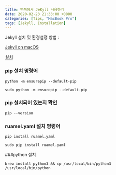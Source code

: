 ```yaml
---
title: 맥북에서 JeKyll 사용하기
date: 2020-02-23 21:33:00 +0800
categories: [Tips, "MacBook Pro"]
tags: [Jekyll, Installation]
---
```



Jekyll 설치 및 환경설정 방법 : 

[Jekyll on macOS](https://jekyllrb.com/docs/installation/macos/)

[설치](http://jekyllrb-ko.github.io/docs/installation/)


### pip 설치 명령어 

`python -m ensurepip --default-pip`

`sudo python -m ensurepip --default-pip`


### pip 설치되어 있는지 확인

`pip --version`


### ruamel.yaml 설치 명령어

`pip install ruamel.yaml`

`sudo pip install ruamel.yaml`


###python  설치 

`brew install python3 && cp /usr/local/bin/python3 /usr/local/bin/python`